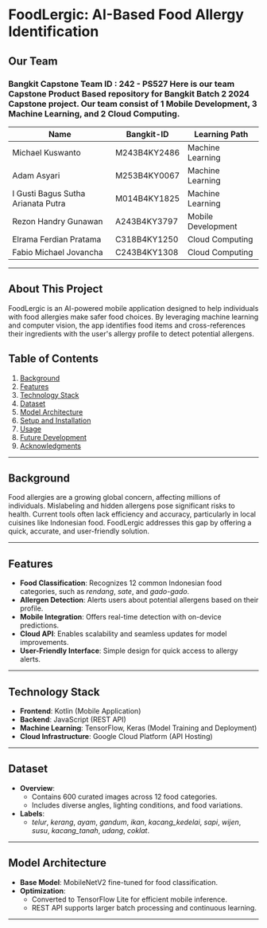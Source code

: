# FoodLergic: AI-Based Food Allergy Identification

## Our Team
### Bangkit Capstone Team ID : 242 - PS527 Here is our team Capstone Product Based repository for Bangkit Batch 2 2024 Capstone project. Our team consist of 1 Mobile Development, 3 Machine Learning, and 2 Cloud Computing.
| Name                                 | Bangkit-ID      | Learning Path       | 
|--------------------------------------|-----------------|---------------------|
| Michael Kuswanto                     | M243B4KY2486    | Machine Learning    | 
| Adam Asyari                          | M253B4KY0067    | Machine Learning    | 
| I Gusti Bagus Sutha Arianata Putra   | M014B4KY1825    | Machine Learning    |
| Rezon Handry Gunawan                 | A243B4KY3797    | Mobile Development  |
| Elrama Ferdian Pratama               | C318B4KY1250    | Cloud Computing     |
| Fabio Michael Jovancha               | C243B4KY1308    | Cloud Computing     |
---

## About This Project
FoodLergic is an AI-powered mobile application designed to help individuals with food allergies make safer food choices. By leveraging machine learning and computer vision, the app identifies food items and cross-references their ingredients with the user's allergy profile to detect potential allergens.

## Table of Contents
1. [Background](#background)
2. [Features](#features)
3. [Technology Stack](#technology-stack)
4. [Dataset](#dataset)
5. [Model Architecture](#model-architecture)
6. [Setup and Installation](#setup-and-installation)
7. [Usage](#usage)
8. [Future Development](#future-development)
9. [Acknowledgments](#acknowledgments)

---

## Background

Food allergies are a growing global concern, affecting millions of individuals. Mislabeling and hidden allergens pose significant risks to health. Current tools often lack efficiency and accuracy, particularly in local cuisines like Indonesian food. FoodLergic addresses this gap by offering a quick, accurate, and user-friendly solution.

---

## Features

- **Food Classification**: Recognizes 12 common Indonesian food categories, such as *rendang*, *sate*, and *gado-gado*.
- **Allergen Detection**: Alerts users about potential allergens based on their profile.
- **Mobile Integration**: Offers real-time detection with on-device predictions.
- **Cloud API**: Enables scalability and seamless updates for model improvements.
- **User-Friendly Interface**: Simple design for quick access to allergy alerts.

---

## Technology Stack

- **Frontend**: Kotlin (Mobile Application)
- **Backend**: JavaScript (REST API)
- **Machine Learning**: TensorFlow, Keras (Model Training and Deployment)
- **Cloud Infrastructure**: Google Cloud Platform (API Hosting)

---

## Dataset

- **Overview**: 
  - Contains 600 curated images across 12 food categories.
  - Includes diverse angles, lighting conditions, and food variations.
- **Labels**:
  - *telur*, *kerang*, *ayam*, *gandum*, *ikan*, *kacang_kedelai*, *sapi*, *wijen*, *susu*, *kacang_tanah*, *udang*, *coklat*.

---

## Model Architecture

- **Base Model**: MobileNetV2 fine-tuned for food classification.
- **Optimization**:
  - Converted to TensorFlow Lite for efficient mobile inference.
  - REST API supports larger batch processing and continuous learning.

---
